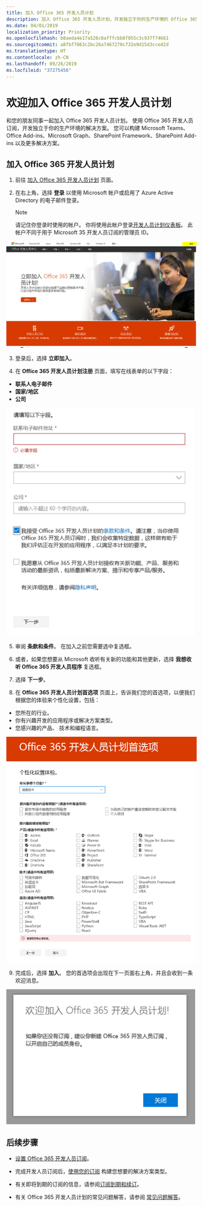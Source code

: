 ```yaml
---
title: 加入 Office 365 开发人员计划
description: 加入 Office 365 开发人员计划，开发独立于你的生产环境的 Office 365 解决方案。
ms.date: 04/01/2019
localization_priority: Priority
ms.openlocfilehash: b8aeda4e17a526c8afffcbb8f055c3c937f74661
ms.sourcegitcommit: a8fbf7863c2bc26a7467270c732e9d15d3cced2d
ms.translationtype: HT
ms.contentlocale: zh-CN
ms.lasthandoff: 09/26/2019
ms.locfileid: "37275456"
---
```

# <a name="welcome-to-the-office-365-developer-program"></a>欢迎加入 Office 365 开发人员计划

和您的朋友同事一起加入 Office 365 开发人员计划。 使用 Office 365 开发人员订阅，开发独立于你的生产环境的解决方案。 您可以构建 Microsoft Teams、Office Add-ins、Microsoft Graph、SharePoint Framework、SharePoint Add-ins 以及更多解决方案。

## <a name="join-the-office-365-developer-program"></a>加入 Office 365 开发人员计划

1. 前往 [加入 Office 365 开发人员计划](https://developer.microsoft.com/office/dev-program) 页面。 

2. 在右上角，选择 **登录** 以使用 Microsoft 帐户或启用了 Azure Active Directory 的电子邮件登录。

    > [!NOTE]
    > 请记住你登录时使用的帐户。 你将使用此帐户登录[开发人员计划仪表板](https://developer.microsoft.com/office/profile)。 此帐户不同于用于 Microsoft 35 开发人员订阅的管理员 ID。

  <img alt="Join the Office 365 Developer Program Sign-in" src="images/0-sign-in-page.png" width="700">

3. 登录后，选择 **立即加入**。

4. 在 **Office 365 开发人员计划注册** 页面，填写在线表单的以下字段：

  - **联系人电子邮件**
  - **国家/地区**
  - **公司**

  <img alt="Join the Office 365 Developer Program form" src="images/1-welcome-page.png" width="500">

5. 审阅 **条款和条件**。 在加入之前您需要选中复选框。

6. 或者，如果您想要从 Microsoft 收听有关新的功能和其他更新，选择 **我想收听 Office 365 开发人员程序** 复选框。 

7. 选择 **下一步**。

8. 在 **Office 365 开发人员计划首选项** 页面上，告诉我们您的首选项，以便我们根据您的体验来个性化设置，包括：

  - 您所在的行业。
  - 你有兴趣开发的应用程序或解决方案类型。
  - 您感兴趣的产品、 技术和编程语言。

  <img alt="Choose program preferences" src="images/2-preferences-page.png" width="600">

9. 完成后，选择 **加入**。 您的首选项会出现在下一页面右上角，并且会收到一条欢迎消息。

  <img alt="Welcome message" src="images/3-welcome-popup.png" width="500">


## <a name="next-steps"></a>后续步骤

- [设置 Office 365 开发人员订阅](office-365-developer-program-get-started.md)。 

- 完成开发人员订阅后，[使用您的订阅](build-office-365-solutions.md) 构建您想要的解决方案类型。

- 有关即将到期的订阅的信息，请参阅[订阅到期和续订](subscription-expiration-and-renewal.md)。

- 有关 Office 365 开发人员计划的常见问题解答，请参阅 [常见问题解答](office-365-developer-program-faq.md)。



